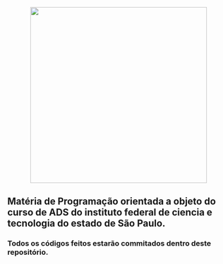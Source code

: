 <p align="center">
<img src="https://i.imgur.com/p40chf4.png" width="400">
</p>

## Matéria de Programação orientada a objeto do curso de ADS do instituto federal de ciencia e tecnologia do estado de São Paulo.
### Todos os códigos feitos estarão commitados dentro deste repositório.